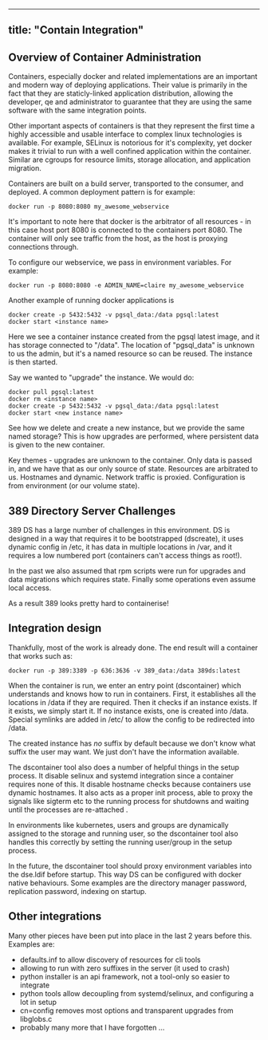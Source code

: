 
---
title: "Contain Integration"
---

## Overview of Container Administration

Containers, especially docker and related implementations are an important and modern way of
deploying applications. Their value is primarily in the fact that they are staticly-linked
application distribution, allowing the developer, qe and administrator to guarantee that they
are using the same software with the same integration points.

Other important aspects of containers is that they represent the first time a highly accessible
and usable interface to complex linux technologies is available. For example, SELinux is
notorious for it's complexity, yet docker makes it trivial to run with a well confined application
within the container. Similar are cgroups for resource limits, storage allocation, and application
migration.

Containers are built on a build server, transported to the consumer, and deployed. A common
deployment pattern is for example:

	docker run -p 8080:8080 my_awesome_webservice

It's important to note here that docker is the arbitrator of all resources - in this case host
port 8080 is connected to the containers port 8080. The container will only see traffic
from the host, as the host is proxying connections through.

To configure our webservice, we pass in environment variables. For example:

	docker run -p 8080:8080 -e ADMIN_NAME=claire my_awesome_webservice

Another example of running docker applications is

	docker create -p 5432:5432 -v pgsql_data:/data pgsql:latest
	docker start <instance name>

Here we see a container instance created from the pgsql latest image, and it has storage
connected to "/data". The location of "pgsql_data" is unknown to us the admin, but it's
a named resource so can be reused. The instance is then started.

Say we wanted to "upgrade" the instance. We would do:

	docker pull pgsql:latest
	docker rm <instance name>
	docker create -p 5432:5432 -v pgsql_data:/data pgsql:latest
	docker start <new instance name>

See how we delete and create a new instance, but we provide the same named storage? This is how
upgrades are performed, where persistent data is given to the new container.

Key themes - upgrades are unknown to the container. Only data is passed in, and we have that
as our only source of state. Resources are arbitrated to us. Hostnames and dynamic. Network
traffic is proxied. Configuration is from environment (or our volume state).

## 389 Directory Server Challenges

389 DS has a large number of challenges in this environment. DS is designed in a way that
requires it to be bootstrapped (dscreate), it uses dynamic config in /etc, it has data
in multiple locations in /var, and it requires a low numbered port (containers can't access
things as root!).

In the past we also assumed that rpm scripts were run for upgrades and data migrations
which requires state. Finally some operations even assume local access.

As a result 389 looks pretty hard to containerise!

## Integration design

Thankfully, most of the work is already done. The end result will a container that works such as:

	docker run -p 389:3389 -p 636:3636 -v 389_data:/data 389ds:latest

When the container is run, we enter an entry point (dscontainer) which understands and knows how
to run in containers. First, it establishes all the locations in /data if they are required. Then
it checks if an instance exists. If it exists, we simply start it. If no instance exists, one is
created into /data. Special symlinks are added in /etc/ to allow the config to be redirected into
/data.

The created instance has *no* suffix by default because we don't know what suffix the user may want.
We just don't have the information available.

The dscontainer tool also does a number of helpful things in the setup process. It disable selinux
and systemd integration since a container requires none of this. It disable hostname checks because
containers use dynamic hostnames. It also acts as a proper init process, able to proxy the signals
like sigterm etc to the running process for shutdowns and waiting until the processes are re-attached
.

In environments like kubernetes, users and groups are dynamically assigned to the storage and running
user, so the dscontainer tool also handles this correctly by setting the running user/group in
the setup process.

In the future, the dscontainer tool should proxy environment variables into the dse.ldif before
startup. This way DS can be configured with docker native behaviours. Some examples are
the directory manager password, replication password, indexing on startup.

## Other integrations

Many other pieces have been put into place in the last 2 years before this. Examples are:

* defaults.inf to allow discovery of resources for cli tools
* allowing to run with zero suffixes in the server (it used to crash)
* python installer is an api framework, not a tool-only so easier to integrate
* python tools allow decoupling from systemd/selinux, and configuring a lot in setup
* cn=config removes most options and transparent upgrades from libglobs.c
* probably many more that I have forgotten ...

